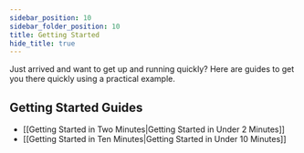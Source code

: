 ```yaml
---
sidebar_position: 10
sidebar_folder_position: 10
title: Getting Started
hide_title: true
---
```

Just arrived and want to get up and running quickly? Here are guides to get you there quickly using a practical example.

## Getting Started Guides 
- [[Getting Started in Two Minutes|Getting Started in Under 2 Minutes]]
- [[Getting Started in Ten Minutes|Getting Started in Under 10 Minutes]]

